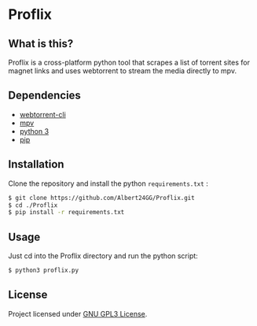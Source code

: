 # Proflix

## What is this?

Proflix is a cross-platform python tool that scrapes a list of torrent sites for magnet links and uses webtorrent to stream the media directly to mpv.

## Dependencies

- [webtorrent-cli](https://github.com/webtorrent/webtorrent-cli)
- [mpv](https://github.com/mpv-player/mpv)
- [python 3](https://www.python.org/)
- [pip](https://pip.pypa.io/en/stable/installation/)

## Installation

Clone the repository and install the python `requirements.txt` :

```sh
$ git clone https://github.com/Albert24GG/Proflix.git
$ cd ./Proflix
$ pip install -r requirements.txt
```

## Usage

Just cd into the Proflix directory and run the python script:

```sh
$ python3 proflix.py
```

## License

Project licensed under [GNU GPL3 License](https://www.gnu.org/licenses/gpl-3.0.html).

